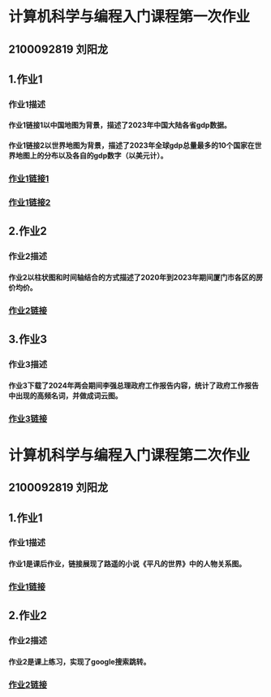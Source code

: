 # 计算机科学与编程入门课程第一次作业
## 2100092819 刘阳龙
## 1.作业1
### 作业1描述
#### 作业1链接1以中国地图为背景，描述了2023年中国大陆各省gdp数据。
#### 作业1链接2以世界地图为背景，描述了2023年全球gdp总量最多的10个国家在世界地图上的分布以及各自的gdp数字（以美元计）。
### [作业1链接1](https://tkzwrlyl.github.io/2023年全国各省gdp数据地图_geo.html)
### [作业1链接2](https://tkzwrlyl.github.io/2023年全球10大经济体.html)

## 2.作业2
### 作业2描述
#### 作业2以柱状图和时间轴结合的方式描述了2020年到2023年期间厦门市各区的房价均价。
### [作业2链接](https://tkzwrlyl.github.io/厦门各区房价_timeline_bar.html)  

## 3.作业3
### 作业3描述
#### 作业3下载了2024年两会期间李强总理政府工作报告内容，统计了政府工作报告中出现的高频名词，并做成词云图。
### [作业3链接](https://tkzwrlyl.github.io/政府工作报告wordcloud_opts.html)

# 计算机科学与编程入门课程第二次作业
## 2100092819 刘阳龙
## 1.作业1
### 作业1描述
#### 作业1是课后作业，链接展现了路遥的小说《平凡的世界》中的人物关系图。
### [作业1链接](https://tkzwrlyl.github.io/《平凡的世界》网页版人物关系图的副本.html)

## 2.作业2
### 作业2描述
#### 作业2是课上练习，实现了google搜索跳转。
### [作业2链接](https://tkzwrlyl.github.io/google一下.html) 
